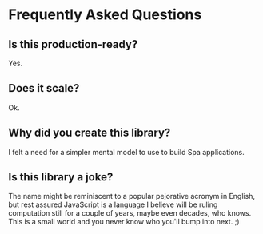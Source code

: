 # Frequently Asked Questions

## Is this production-ready?

Yes.

## Does it scale?

Ok.

## Why did you create this library?

I felt a need for a simpler mental model to use to build Spa applications.

## Is this library a joke?

The name might be reminiscent to a popular pejorative acronym in English, but rest assured JavaScript is a language I believe will be ruling computation still for a couple of years, maybe even decades, who knows. This is a small world and you never know who you'll bump into next. ;)
